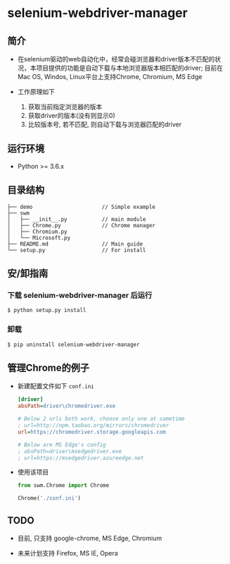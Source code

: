 # selenium-webdriver-manager

## 简介

* 在selenium驱动的web自动化中，经常会碰浏览器和driver版本不匹配的状况，本项目提供的功能是自动下载与本地浏览器版本相匹配的driver; 目前在Mac OS, Windos, Linux平台上支持Chrome, Chromium, MS Edge

* 工作原理如下
  
  1. 获取当前指定浏览器的版本
  2. 获取driver的版本(没有则显示0)
  3. 比较版本号, 若不匹配, 则自动下载与浏览器匹配的driver

## 运行环境

* Python >= 3.6.x

## 目录结构

```shell
├── demo                      // Simple example
├── swm
│   ├── __init__.py           // main module
│   ├── Chrome.py             // Chrome manager
│   ├── Chromium.py
│   └── Microsoft.py
├── README.md                 // Main guide
└── setup.py                  // For install
```

## 安/卸指南

### 下载 selenium-webdriver-manager 后运行

```shell
$ python setup.py install
```
### 卸载

```shell
$ pip uninstall selenium-webdriver-manager
```

## 管理Chrome的例子

* 新建配置文件如下 `conf.ini`

  ```ini
  [driver]
  absPath=driver\chromedriver.exe

  # Below 2 urls both work, choose only one at sametime
  ; url=http://npm.taobao.org/mirrors/chromedriver
  url=https://chromedriver.storage.googleapis.com

  # Below are MS Edge's config
  ; absPath=driver\msedgedriver.exe
  ; url=https://msedgedriver.azureedge.net
  ```

* 使用该项目

  ```python
  from swm.Chrome import Chrome

  Chrome('./conf.ini')
  ```

## TODO

* 目前, 只支持 google-chrome, MS Edge, Chromium

* 未来计划支持 Firefox, MS IE, Opera
